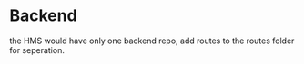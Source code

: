 # Backend
the HMS would have only one backend repo, add routes to the routes folder for seperation.
